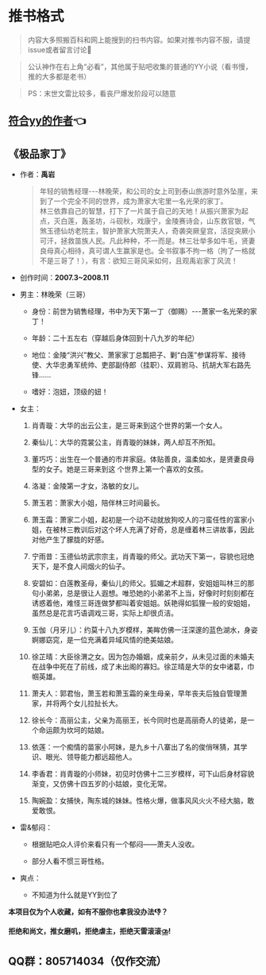 
# 推书格式

> 内容大多照搬百科和网上能搜到的扫书内容。如果对推书内容不服，请提issue或者留言讨论🙏

> 公认神作在右上角“必看”，其他属于贴吧收集的普通的YY小说（看书慢，推的大多都是老书）

> PS：末世文雷比较多，看丧尸爆发阶段可以随意

## [符合yy的作者](/YY-Author.md)👈

## 《极品家丁》

- 作者：**禹岩**
  
    > 年轻的销售经理---林晚荣，和公司的女上司到泰山旅游时意外坠崖，来到了一个完全不同的世界，成为萧家大宅里一名光荣的家丁。<br/>林三依靠自己的智慧，打下了一片属于自己的天地！从振兴萧家为起点，灭白莲，轰圣坊，斗砚秋，戏康宁，金陵赛诗会，山东救官银，气煞玉德仙坊老院主，智护萧家大院萧夫人，奇袭突厥皇宫，活捉突厥小可汗，拯救苗族人民。凡此种种，不一而是。林三壮举多如牛毛，贤妻良母真心相待，真可谓人生赢家是也。全书叙事不拘一格（拘了一格就不是三哥了！），有言：欲知三哥风采如何，且观禹岩家丁风流！

- 创作时间：**2007.3~2008.11**

- 男主：林晚荣（三哥）

  * 身份：前世为销售经理，书中为天下第一丁（御赐）---萧家一名光荣的家丁！
  
  * 年龄：二十五左右（穿越后身体回到十八九岁的年纪）
  * 地位：金陵“洪兴”教父、萧家家丁总瓢把子、剿“白莲”参谋将军、接待使、大华忠勇军统帅、吏部副侍郎（挂职）、双肩驸马、抗胡大军右路先锋……
  * 嗜好：泡妞，顶级的妞！

- 女主：

  1. 肖青璇：大华的出云公主，是三哥来到这个世界的第一个女人。

  2. 秦仙儿：大华的霓裳公主，肖青璇的妹妹，两人却互不所知。
  3. 董巧巧：出生在一个普通的市井家庭。体贴善良，温柔如水，是贤妻良母型的女子。她是三哥来到这 个世界上第一个喜欢的女孩。
  4. 洛凝：金陵第一才女，洛敏的女儿。
  5. 萧玉若：萧家大小姐，陪伴林三时间最长。
  6. 萧玉霜：萧家二小姐，起初是一个动不动就放狗咬人的刁蛮任性的富家小姐，在被林三教训后对这个坏人充满了好奇，总是缠着林三讲故事，因此对他产生了朦胧的好感。
  7. 宁雨昔：玉德仙坊武宗宗主，肖青璇的师父。武功天下第一，容貌也冠绝天下，是不食人间烟火的仙子。
  8. 安碧如：白莲教圣母，秦仙儿的师父。狐媚之术超群，安姐姐叫林三的那句小弟弟，总是很让人遐想。唯恐她的小弟弟不上当，好像时时刻刻都在诱惑着他，难怪三哥连做梦都叫着安姐姐。妖艳得如狐狸一般的安姐姐，虽然总是花言巧语调戏三哥，实际上却很贞洁。
  9. 玉伽（月牙儿）：约莫十八九岁模样，美眸仿佛一汪深邃的蓝色湖水，身姿婀娜窈窕，是一位充满着异域风情的绝美姑娘。
  10. 徐芷晴：大臣徐渭之女。因为包办婚姻，成亲前夕，从未见过面的未婚夫在战争中死在了前线，成了未出阁的寡妇。徐芷晴是大华的女中诸葛，巾帼英雄。
  11. 萧夫人：郭君怡，萧玉若和萧玉霜的亲生母亲，早年丧夫后独自管理萧家，并将两个女儿拉扯长大。
  12. 徐长今：高丽公主，父亲为高丽王，长今同时也是高丽奇人的徒弟，是一个命运颇为坎坷的姑娘。
  13. 依莲：一个痴情的苗家小阿妹，是九乡十八寨出了名的俊俏咪猜，其学识、眼光、领导能力都远超他人。
  14. 李香君：肖青璇的小师妹，初见时仿佛十二三岁模样，可下山后身材容貌渐变，又仿佛十四五岁的小姑娘，变化无常。
  15. 陶婉盈：女捕快，陶东城的妹妹。性格火爆，做事风风火火不经大脑，敢爱敢恨。

- 雷&郁闷：

  * 根据贴吧众人评价来看只有一个郁闷——萧夫人没收。

  * 部分人看不惯三哥性格。

- 爽点：
  
  * 不知道为什么就是YY到位了

**本项目仅为个人收藏，如有不服你也拿我没办法👎？**

**拒绝和尚文，推女磨叽，拒绝虐主，拒绝天雷滚滚⛈️!**

## QQ群：805714034（仅作交流）
